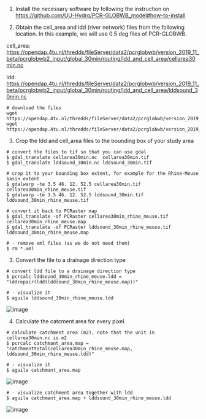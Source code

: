 
1. Install the necessary software by following the instruction on https://github.com/UU-Hydro/PCR-GLOBWB_model#how-to-install

2. Obtain the cell_area and ldd (river network) files from the following location. In this example, we will use 0.5 deg files of PCR-GLOBWB.

cell_area: https://opendap.4tu.nl/thredds/fileServer/data2/pcrglobwb/version_2019_11_beta/pcrglobwb2_input/global_30min/routing/ldd_and_cell_area/cellarea30min.nc

ldd: https://opendap.4tu.nl/thredds/fileServer/data2/pcrglobwb/version_2019_11_beta/pcrglobwb2_input/global_30min/routing/ldd_and_cell_area/lddsound_30min.nc

```
# download the files
wget https://opendap.4tu.nl/thredds/fileServer/data2/pcrglobwb/version_2019_11_beta/pcrglobwb2_input/global_30min/routing/ldd_and_cell_area/cellarea30min.nc
wget https://opendap.4tu.nl/thredds/fileServer/data2/pcrglobwb/version_2019_11_beta/pcrglobwb2_input/global_30min/routing/ldd_and_cell_area/lddsound_30min.nc
```

3. Crop the ldd and cell_area files to the bounding box of your study area

```
# convert the files to tif so that you can use gdal
$ gdal_translate cellarea30min.nc  cellarea30min.tif
$ gdal_translate lddsound_30min.nc lddsound_30min.tif
```

```
# crop it to your bounding box extent, for example for the Rhine-Meuse basin extent
$ gdalwarp -te 3.5 46. 12. 52.5 cellarea30min.tif  cellarea30min_rhine_meuse.tif
$ gdalwarp -te 3.5 46. 12. 52.5 lddsound_30min.tif lddsound_30min_rhine_meuse.tif
```

```
# convert it back to PCRaster map
$ gdal_translate -of PCRaster cellarea30min_rhine_meuse.tif  cellarea30min_rhine_meuse.map
$ gdal_translate -of PCRaster lddsound_30min_rhine_meuse.tif lddsound_30min_rhine_meuse.map
```

```
# - remove xml files (as we do not need them)
$ rm *.xml
```

3. Convert the file to a drainage direction type

```
# convert ldd file to a drainage direction type
$ pcrcalc lddsound_30min_rhine_meuse.ldd = "lddrepair(ldd(lddsound_30min_rhine_meuse.map))"
```

```
# - visualize it
$ aguila lddsound_30min_rhine_meuse.ldd
```

![image](https://github.com/edwinkost/catchment_averaging/assets/2393879/45eeb251-3c0a-47c5-9241-056054981115)


4. Calculate the catcment area for every pixel.

```
# calculate catchment area (m2), note that the unit in cellarea30min.nc is m2
$ pcrcalc catchmant_area.map = "catchmenttotal(cellarea30min_rhine_meuse.map, lddsound_30min_rhine_meuse.ldd)"
```

```
# - visualize it
$ aguila catchmant_area.map
```

![image](https://github.com/edwinkost/catchment_averaging/assets/2393879/7be02308-55d7-42d9-bbee-bf1ba6db13ba)

```
# - visualize catchment area together with ldd
$ aguila catchmant_area.map + lddsound_30min_rhine_meuse.ldd
```

![image](https://github.com/edwinkost/catchment_averaging/assets/2393879/d07feac9-cc1c-461f-8f89-11a171f327f5)

